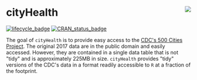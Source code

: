 <!-- README.md is generated from README.Rmd. Please edit that file -->
cityHealth <img src="https://slu-dss.github.io/img/gisLogoSm.png" align="right" />
==================================================================================

[![lifecycle\_badge](https://img.shields.io/badge/lifecycle-experimental-orange.svg)](https://github.com/slu-openGIS/cityHealth) [![CRAN\_status\_badge](http://www.r-pkg.org/badges/version/cityHealth)](https://cran.r-project.org/package=cityHealth)

The goal of `cityHealth` is to provide easy access to the [CDC's 500 Cities Project](https://www.cdc.gov/500cities/). The original 2017 data are in the public domain and easily accessed. However, they are contained in a single data table that is not "tidy" and is approximately 225MB in size. `cityHealth` provides "tidy" versions of the CDC's data in a format readily accessible to `R` at a fraction of the footprint.
